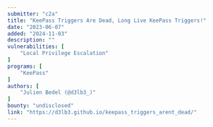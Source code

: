 ```yaml
---
submitter: "c2a"
title: "KeePass Triggers Are Dead, Long Live KeePass Triggers!"
date: "2023-06-07"
added: "2024-11-03"
description: ""
vulnerabilities: [
    "Local Privilege Escalation"
]
programs: [
    "KeePass"
]
authors: [
    "Julien Bedel (@d3lb3_)"
]
bounty: "undisclosed"
link: "https://d3lb3.github.io/keepass_triggers_arent_dead/"
---
```




